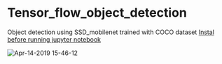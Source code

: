 # Tensor_flow_object_detection
Object detection using SSD_mobilenet trained with COCO dataset
[Instal before running jupyter notebook](https://github.com/tensorflow/models/blob/master/research/object_detection/g3doc/installation.md)

![Apr-14-2019 15-46-12](https://user-images.githubusercontent.com/24802515/56100635-25174000-5ed0-11e9-9f4b-8cb0a4cfb791.gif)
